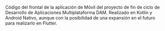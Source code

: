 Código del frontal de la aplicación de Móvil del proyecto de fin de ciclo de Desarrollo de Aplicaciones Multiplataforma DAM. Realizado en Kotlin y Android Nativo, aunque con la posibilidad de una expansión en el futuro para realizarlo en Flutter. 

